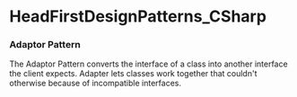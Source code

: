 # HeadFirstDesignPatterns_CSharp

### Adaptor Pattern

The Adaptor Pattern converts the interface of a class into another 
interface the client expects. Adapter lets classes work together that 
couldn't otherwise because of incompatible interfaces. 

